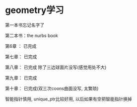 # geometry学习

第一本书忘记名字了

第二本书：the nurbs book

第6章 ： 已完成

第七章： 已完成

第八章： 已完成 除了三边球面片没写(感觉用处不大)

第九章： 已完成

第十章： 已完成(双三次coons曲面没写, 太繁琐)

智能指针慎用, unique_ptr比较好用, 以后如果有空把智能指针换掉
